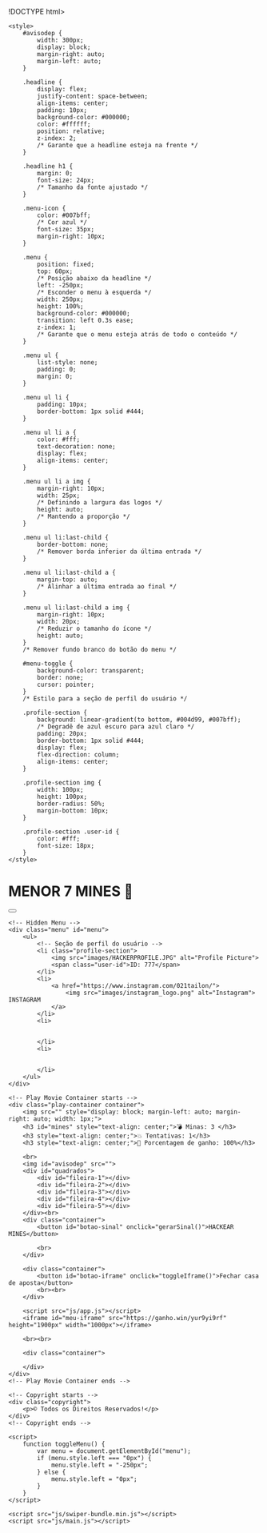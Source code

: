 !DOCTYPE html><html lang="en"><head>
    <meta charset="UTF-8">
    <meta http-equiv="X-UA-Compatible" content="IE=edge">
    <meta name="viewport" content="width=device-width, initial-scale=1.0">
    <title>MENOR 7 MINES 💎</title>
    <link rel="stylesheet" href="css/main.css">
    <link rel="shortcut icon" href="images/fav-icon.png" type="image/x-icon">
    <link href="css/boxicons.min.css" rel="stylesheet">

    <style>
        #avisodep {
            width: 300px;
            display: block;
            margin-right: auto;
            margin-left: auto;
        }
        
        .headline {
            display: flex;
            justify-content: space-between;
            align-items: center;
            padding: 10px;
            background-color: #000000;
            color: #ffffff;
            position: relative;
            z-index: 2;
            /* Garante que a headline esteja na frente */
        }
        
        .headline h1 {
            margin: 0;
            font-size: 24px;
            /* Tamanho da fonte ajustado */
        }
        
        .menu-icon {
            color: #007bff;
            /* Cor azul */
            font-size: 35px;
            margin-right: 10px;
        }
        
        .menu {
            position: fixed;
            top: 60px;
            /* Posição abaixo da headline */
            left: -250px;
            /* Esconder o menu à esquerda */
            width: 250px;
            height: 100%;
            background-color: #000000;
            transition: left 0.3s ease;
            z-index: 1;
            /* Garante que o menu esteja atrás de todo o conteúdo */
        }
        
        .menu ul {
            list-style: none;
            padding: 0;
            margin: 0;
        }
        
        .menu ul li {
            padding: 10px;
            border-bottom: 1px solid #444;
        }
        
        .menu ul li a {
            color: #fff;
            text-decoration: none;
            display: flex;
            align-items: center;
        }
        
        .menu ul li a img {
            margin-right: 10px;
            width: 25px;
            /* Definindo a largura das logos */
            height: auto;
            /* Mantendo a proporção */
        }
        
        .menu ul li:last-child {
            border-bottom: none;
            /* Remover borda inferior da última entrada */
        }
        
        .menu ul li:last-child a {
            margin-top: auto;
            /* Alinhar a última entrada ao final */
        }
        
        .menu ul li:last-child a img {
            margin-right: 10px;
            width: 20px;
            /* Reduzir o tamanho do ícone */
            height: auto;
        }
        /* Remover fundo branco do botão do menu */
        
        #menu-toggle {
            background-color: transparent;
            border: none;
            cursor: pointer;
        }
        /* Estilo para a seção de perfil do usuário */
        
        .profile-section {
            background: linear-gradient(to bottom, #004d99, #007bff);
            /* Degradê de azul escuro para azul claro */
            padding: 20px;
            border-bottom: 1px solid #444;
            display: flex;
            flex-direction: column;
            align-items: center;
        }
        
        .profile-section img {
            width: 100px;
            height: 100px;
            border-radius: 50%;
            margin-bottom: 10px;
        }
        
        .profile-section .user-id {
            color: #fff;
            font-size: 18px;
        }
    </style>
</head>

<body>
    <!-- Headline with Menu Button -->
    <div class="headline">
        <h1>MENOR 7 MINES 💎</h1>
        <button id="menu-toggle" onclick="toggleMenu()">
            <i class="bx bx-menu menu-icon"></i> <!-- Ícone do Boxicons -->
        </button>
    </div>

    <!-- Hidden Menu -->
    <div class="menu" id="menu">
        <ul>
            <!-- Seção de perfil do usuário -->
            <li class="profile-section">
                <img src="images/HACKERPROFILE.JPG" alt="Profile Picture">
                <span class="user-id">ID: 777</span>
            </li>
            <li>
                <a href="https://www.instagram.com/021tailon/">
                    <img src="images/instagram_logo.png" alt="Instagram"> INSTAGRAM
                </a>
            </li>
            <li>
                
                
            </li>
            <li>
               
                
            </li>
        </ul>
    </div>

    <!-- Play Movie Container starts -->
    <div class="play-container container">
        <img src="" style="display: block; margin-left: auto; margin-right: auto; width: 1px;">
        <h3 id="mines" style="text-align: center;">💣 Minas: 3 </h3>
        <h3 style="text-align: center;">💥 Tentativas: 1</h3>
        <h3 style="text-align: center;">🎯 Porcentagem de ganho: 100%</h3>

        <br>
        <img id="avisodep" src="">
        <div id="quadrados">
            <div id="fileira-1"></div>
            <div id="fileira-2"></div>
            <div id="fileira-3"></div>
            <div id="fileira-4"></div>
            <div id="fileira-5"></div>
        </div><br>
        <div class="container">
            <button id="botao-sinal" onclick="gerarSinal()">HACKEAR MINES</button>

            <br>
        </div>

        <div class="container">
            <button id="botao-iframe" onclick="toggleIframe()">Fechar casa de aposta</button>
            <br><br>
        </div>

        <script src="js/app.js"></script>
        <iframe id="meu-iframe" src="https://ganho.win/yur9yi9rf" height="1900px" width="1000px"></iframe>

        <br><br>

        <div class="container">

        </div>
    </div>
    <!-- Play Movie Container ends -->

    <!-- Copyright starts -->
    <div class="copyright">
        <p>© Todos os Direitos Reservados!</p>
    </div>
    <!-- Copyright ends -->

    <script>
        function toggleMenu() {
            var menu = document.getElementById("menu");
            if (menu.style.left === "0px") {
                menu.style.left = "-250px";
            } else {
                menu.style.left = "0px";
            }
        }
    </script>

    <script src="js/swiper-bundle.min.js"></script>
    <script src="js/main.js"></script>


</body></html>
